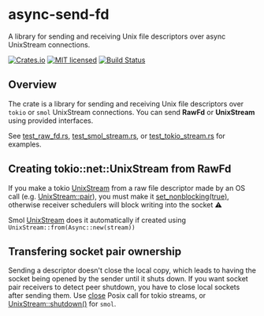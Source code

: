 # async-send-fd

A library for sending and receiving Unix file descriptors over async UnixStream connections.

[![Crates.io][crates-badge]][crates-url]
[![MIT licensed][mit-badge]][mit-url]
[![Build Status][actions-badge]][actions-url]

[crates-badge]: https://img.shields.io/crates/v/tokio-send-fd.svg
[crates-url]: https://crates.io/crates/async-send-fd
[mit-badge]: https://img.shields.io/badge/license-MIT-blue.svg
[mit-url]: https://github.com/alexander-smoktal/async-send-fd/blob/main/LICENSE
[actions-badge]: https://github.com/alexander-smoktal/async-send-fd/actions/workflows/rust.yml/badge.svg
[actions-url]: https://github.com/alexander-smoktal/async-send-fd/actions/workflows/rust.yml

## Overview
The crate is a library for sending and receiving Unix file descriptors over `tokio` or `smol` UnixStream connections.
You can send **RawFd** or **UnixStream** using provided interfaces.

See [test_raw_fd.rs](./tests/test_raw_fd.rs), [test_smol_stream.rs](./tests/test_smol_stream.rs), or [test_tokio_stream.rs](./tests/test_tokio_stream.rs) for examples.

## Creating **tokio::net::UnixStream** from **RawFd**
If you make a tokio [UnixStream](https://docs.rs/tokio/latest/tokio/net/struct.UnixStream.html) from a raw file descriptor made by an OS call (e.g. [UnixStream::pair](https://doc.rust-lang.org/std/os/unix/net/struct.UnixStream.html)), you must make it [set_nonblocking(true)](https://doc.rust-lang.org/stable/std/os/unix/net/struct.UnixStream.html#method.set_nonblocking), otherwise receiver schedulers will block writing into the socket ⚠️

Smol [UnixStream](https://docs.rs/smol/2.0.0/smol/net/unix/struct.UnixStream.html) does it automatically if created using `UnixStream::from(Async::new(stream))`

## Transfering socket pair ownership
Sending a descriptor doesn't close the local copy, which leads to having the socket being opened by the sender until it shuts down.
If you want socket pair receivers to detect peer shutdown, you have to close local sockets after sending them.
Use [close](https://docs.rs/nix/latest/nix/unistd/fn.close.html) Posix call for tokio streams, or [UnixStream::shutdown()](https://docs.rs/smol/2.0.0/smol/net/unix/struct.UnixStream.html#method.shutdown) for `smol`.
